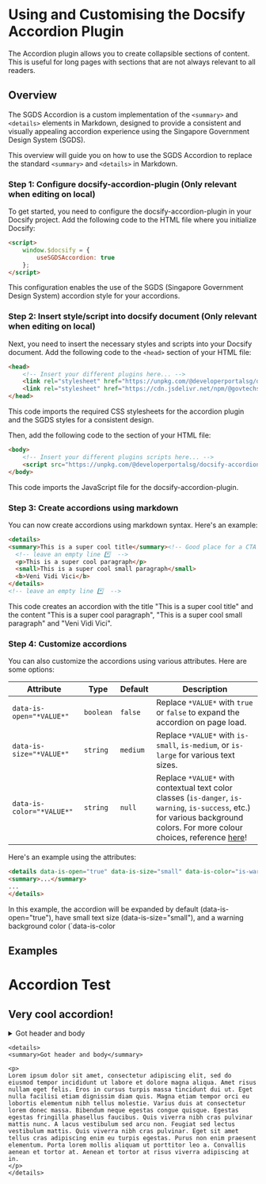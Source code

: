 # Using and Customising the Docsify Accordion Plugin

The Accordion plugin allows you to create collapsible sections of content. This is useful for long pages with sections that are not always relevant to all readers.

## Overview
The SGDS Accordion is a custom implementation of the `<summary>` and `<details>` elements in Markdown, designed to provide a consistent and visually appealing accordion experience using the Singapore Government Design System (SGDS).

This overview will guide you on how to use the SGDS Accordion to replace the standard `<summary>` and `<details>` in Markdown.

### Step 1: Configure docsify-accordion-plugin (Only relevant when editing on local)
To get started, you need to configure the docsify-accordion-plugin in your Docsify project. Add the following code to the HTML file where you initialize Docsify:

```html
<script>
	window.$docsify = {
		useSGDSAccordion: true
	};
</script>
```

This configuration enables the use of the SGDS (Singapore Government Design System) accordion style for your accordions.

### Step 2: Insert style/script into docsify document (Only relevant when editing on local)
Next, you need to insert the necessary styles and scripts into your Docsify document. Add the following code to the `<head>` section of your HTML file:

```html
<head>
	<!-- Insert your different plugins here... -->
	<link rel="stylesheet" href="https://unpkg.com/@developerportalsg/docsify-accordion-plugin@latest/dist/accordion.css" />
	<link rel="stylesheet" href="https://cdn.jsdelivr.net/npm/@govtechsg/sgds@1.4.0/css/sgds.css" />
</head>
```

This code imports the required CSS stylesheets for the accordion plugin and the SGDS styles for a consistent design.

Then, add the following code to the <body> section of your HTML file:

```html
<body>
	<!-- Insert your different plugins scripts here... -->
	<script src="https://unpkg.com/@developerportalsg/docsify-accordion-plugin@latest/dist/docsify-plugin-accordion.min.js"></script>
</body>
```

This code imports the JavaScript file for the docsify-accordion-plugin.

### Step 3: Create accordions using markdown
You can now create accordions using markdown syntax. Here's an example:

```html
<details>
<summary>This is a super cool title</summary><!-- Good place for a CTA (Call to Action) -->
  <!-- leave an empty line *️⃣  -->
  <p>This is a super cool paragraph</p>
  <small>This is a super cool small paragraph</small>
  <b>Veni Vidi Vici</b>
</details>
<!-- leave an empty line *️⃣  -->
```

This code creates an accordion with the title "This is a super cool title" and the content "This is a super cool paragraph", "This is a super cool small paragraph" and "Veni Vidi Vici".

### Step 4: Customize accordions

You can also customize the accordions using various attributes. Here are some options:

| Attribute | Type | Default | Description |
| --------- | ---- | ------- | ----------- |
| `data-is-open="*VALUE*"` | `boolean` | `false` | Replace `*VALUE*` with `true` or `false` to expand the accordion on page load. |
| `data-is-size="*VALUE*"` | `string` | `medium` | Replace `*VALUE*` with `is-small`, `is-medium`, or `is-large` for various text sizes. |
| `data-is-color="*VALUE*"` | `string` | `null` | Replace `*VALUE*` with contextual text color classes (`is-danger`, `is-warning`, `is-success`, etc.) for various background colors. For more colour choices, reference <a href="https://v1.designsystem.tech.gov.sg/docs/colours/">here</a>! |

Here's an example using the attributes:

```html
<details data-is-open="true" data-is-size="small" data-is-color="is-warning">
<summary>...</summary>
...
</details>
```

In this example, the accordion will be expanded by default (data-is-open="true"), have small text size (data-is-size="small"), and a warning background color (`data-is-color

## Examples
# Accordion Test

## Very cool accordion!
<details>
<summary>Got header and body</summary>

<p>
Lorem ipsum dolor sit amet, consectetur adipiscing elit, sed do eiusmod tempor incididunt ut labore et dolore magna aliqua. Amet risus nullam eget felis. Eros in cursus turpis massa tincidunt dui ut. Eget nulla facilisi etiam dignissim diam quis. Magna etiam tempor orci eu lobortis elementum nibh tellus molestie. Varius duis at consectetur lorem donec massa. Bibendum neque egestas congue quisque. Egestas egestas fringilla phasellus faucibus. Quis viverra nibh cras pulvinar mattis nunc. A lacus vestibulum sed arcu non. Feugiat sed lectus vestibulum mattis. Quis viverra nibh cras pulvinar. Eget sit amet tellus cras adipiscing enim eu turpis egestas. Purus non enim praesent elementum. Porta lorem mollis aliquam ut porttitor leo a. Convallis aenean et tortor at. Aenean et tortor at risus viverra adipiscing at in.
</p>
</details>

```
<details>
<summary>Got header and body</summary>

<p>
Lorem ipsum dolor sit amet, consectetur adipiscing elit, sed do eiusmod tempor incididunt ut labore et dolore magna aliqua. Amet risus nullam eget felis. Eros in cursus turpis massa tincidunt dui ut. Eget nulla facilisi etiam dignissim diam quis. Magna etiam tempor orci eu lobortis elementum nibh tellus molestie. Varius duis at consectetur lorem donec massa. Bibendum neque egestas congue quisque. Egestas egestas fringilla phasellus faucibus. Quis viverra nibh cras pulvinar mattis nunc. A lacus vestibulum sed arcu non. Feugiat sed lectus vestibulum mattis. Quis viverra nibh cras pulvinar. Eget sit amet tellus cras adipiscing enim eu turpis egestas. Purus non enim praesent elementum. Porta lorem mollis aliquam ut porttitor leo a. Convallis aenean et tortor at. Aenean et tortor at risus viverra adipiscing at in.
</p>
</details>
```
